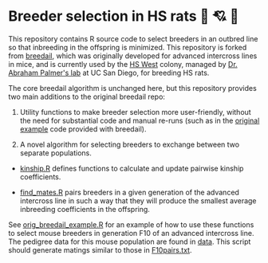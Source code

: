 # Breeder selection in HS rats :rat: :cupid: :rat:

This repository contains R source code to select breeders in an
outbred line so that inbreeding in the offspring is
minimized. This repository is forked from [breedail](https://github.com/pcarbo/breedail),
which was originally developed for advanced intercross lines in mice, and is currently
used by the [HS West](https://ratgenes.org/) colony, managed by 
[Dr. Abraham Palmer's lab](https://palmerlab.org/) at UC San Diego, for breeding HS rats.

The core breedail algorithm is unchanged here, but this repository provides two main 
additions to the original breedail repo:

1. Utility functions to make breeder selection more user-friendly, without the need
for substantial code and manual re-runs (such as in the [original example](code/orig_breedail_example.R) 
code provided with breedail).

2. A novel algorithm for selecting breeders to exchange between two separate populations.

* [kinship.R](code/kinship.R) defines functions to calculate and
update pairwise kinship coefficients.

* [find_mates.R](code/find_mates.R) pairs breeders in a given
generation of the advanced intercross line in such a way that they
will produce the smallest average inbreeding coefficients in the
offspring.

See [orig_breedail_example.R](code/orig_breedail_example.R) for an example of how to use these
functions to select mouse breeders in generation F10 of an advanced
intercross line. The pedigree data for this mouse population are found
in [data](data). This script should generate matings similar to those
in [F10pairs.txt](results/F10pairs.txt).
